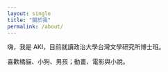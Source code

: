 ```yaml
---
layout: single
title: "關於我"
permalink: /about/
---
```


嗨，我是 AKI，目前就讀政治大學台灣文學研究所博士班。

喜歡橘貓、小狗、男孩；動畫、電影與小說。
